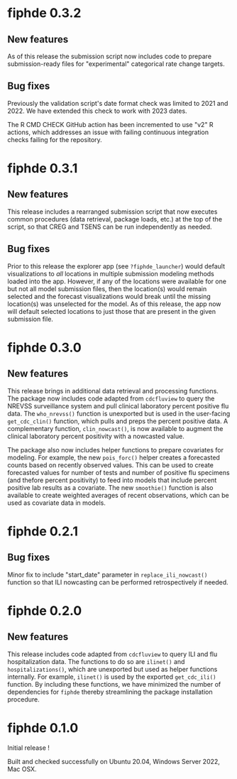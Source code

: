 # fiphde 0.3.2

## New features

As of this release the submission script now includes code to prepare submission-ready files for "experimental" categorical rate change targets.

## Bug fixes

Previously the validation script's date format check was limited to 2021 and 2022. We have extended this check to work with 2023 dates.

The R CMD CHECK GitHub action has been incremented to use "v2" R actions, which addresses an issue with failing continuous integration checks failing for the repository.

# fiphde 0.3.1

## New features

This release includes a rearranged submission script that now executes common procedures (data retrieval, package loads, etc.) at the top of the script, so that CREG and TSENS can be run independently as needed.

## Bug fixes

Prior to this release the explorer app (see `?fiphde_launcher`) would default visualizations to *all* locations in multiple submission modeling methods loaded into the app. However, if any of the locations were available for one but not all model submission files, then the location(s) would remain selected and the forecast visualizations would break until the missing location(s) was unselected for the model. As of this release, the app now will default selected locations to just those that are present in the given submission file.

# fiphde 0.3.0

## New features

This release brings in additional data retrieval and processing functions. The package now includes code adapted from `cdcfluview` to query the NREVSS surveillance system and pull clinical laboratory percent positive flu data. The `who_nrevss()` function is unexported but is used in the user-facing `get_cdc_clin()` function, which pulls and preps the percent positive data. A complementary function, `clin_nowcast()`, is now available to augment the clinical laboratory percent positivity with a nowcasted value.

The package also now includes helper functions to prepare covariates for modeling. For example, the new `pois_forc()` helper creates a forecasted counts based on recently observed values. This can be used to create forecasted values for number of tests and number of positive flu specimens (and thefore percent positivity) to feed into models that include percent positive lab results as a covariate. The new `smoothie()` function is also available to create weighted averages of recent observations, which can be used as covariate data in models.

# fiphde 0.2.1

## Bug fixes

Minor fix to include "start_date" parameter in `replace_ili_nowcast()` function so that ILI nowcasting can be performed retrospectively if needed.

# fiphde 0.2.0

## New features

This release includes code adapted from `cdcfluview` to query ILI and flu hospitalization data. The functions to do so are `ilinet()` and `hospitalizations()`, which are unexported but used as helper functions internally. For example, `ilinet()` is used by the exported `get_cdc_ili()` function. By including these functions, we have minimized the number of dependencies for `fiphde` thereby streamlining the package installation procedure.

# fiphde 0.1.0

Initial release !

Built and checked successfully on Ubuntu 20.04, Windows Server 2022, Mac OSX.
